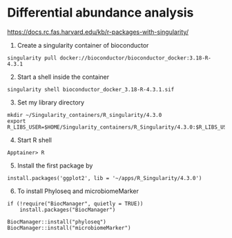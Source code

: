# Differential abundance analysis 
https://docs.rc.fas.harvard.edu/kb/r-packages-with-singularity/
1. Create a singularity container of bioconductor
```
singularity pull docker://bioconductor/bioconductor_docker:3.18-R-4.3.1
```
2. Start a shell inside the container
```
singularity shell bioconductor_docker_3.18-R-4.3.1.sif
```
3. Set my library directory
```
mkdir ~/Singularity_containers/R_singularity/4.3.0
export R_LIBS_USER=$HOME/Singularity_containers/R_Singularity/4.3.0:$R_LIBS_USER
```
4. Start R shell
```
Apptainer> R
```
5. Install the first package by
```
install.packages('ggplot2', lib = '~/apps/R_Singularity/4.3.0')
```
6. To install Phyloseq and microbiomeMarker
```
if (!require("BiocManager", quietly = TRUE))
    install.packages("BiocManager")

BiocManager::install("phyloseq")
BiocManager::install("microbiomeMarker")
```
